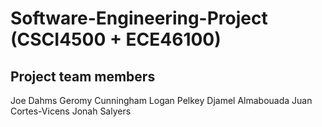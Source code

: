 # Software-Engineering-Project (CSCI4500 + ECE46100) 

## Project team members

Joe Dahms
Geromy Cunningham
Logan Pelkey
Djamel Almabouada
Juan Cortes-Vicens
Jonah Salyers
